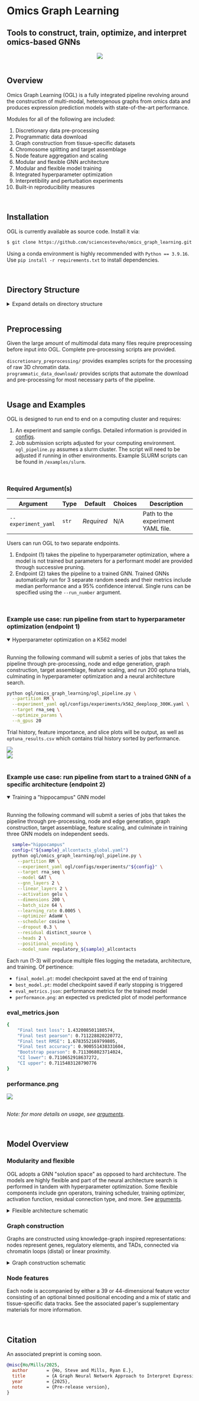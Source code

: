 # Omics Graph Learning 

## Tools to construct, train, optimize, and interpret omics-based GNNs
<div align="center">
    <img src='docs/_static/high_level_schematic.png'>
</div>
<br>

## Overview
Omics Graph Learning (OGL) is a fully integrated pipeline revolving around the construction of multi-modal, heterogenous graphs from omics data and produces expression prediction models with state-of-the-art performance.

Modules for all of the following are included:
1. Discretionary data pre-processing
2. Programmatic data download
3. Graph construction from tissue-specific datasets
4. Chromosome splitting and target assemblage
5. Node feature aggregation and scaling
6. Modular and flexible GNN architecture
7. Modular and flexible model training
8. Integrated hyperparameter optimization
9. Interpretibility and perturbation experiments
10. Built-in reproducibility measures

<br>

## Installation
OGL is currently available as source code. Install it via:

```sh
$ git clone https://github.com/sciencesteveho/omics_graph_learning.git
```

Using a conda environment is highly recommended with `Python == 3.9.16`. Use `pip install -r requirements.txt` to install dependencies.  <br>

<br>

## Directory Structure

<details>
<summary>Expand details on directory structure</summary>

### Working Directory
OGL's directory structures will be made from the main directory you place it, `path/to/graph_processing`. <br>
To start, users must create the following directory ```shared_data/``` and subdirectories to place their raw data.

### Shared Data
* `graph_processing/shared_data/...`
    * `local/`: genome static bedfiles
    * `regulatory_elements/`: regulatory element catalogues
    * `references/`: bedfiles that provide coordinates for node types
    * `interaction/`: interaction type data
    * `processed_loops/`: processed and formatted 3D chromatin data
    * `targets/`: training target GCT files and matrices <br>
    ** `targets/expression`: expression targets for cell lines <br>
    ** `targets/matrices`: protein targets and all-tissue gcts <br>
    ** `targets/tpm`: individual gcts per tissue <br>

### Raw Data
* `graph_processing/raw_tissue_data/...`

<br>
Quickly create the required directory structure with the following:

<details open><summary>Bash function to make directories</summary>

```sh
function create_directory_structure() {
    local ROOT_DIR=$1  # path/to/root_dir

    # directories to create
    DIRS=(
        "$ROOT_DIR/graph_processing/shared_data/local"
        "$ROOT_DIR/graph_processing/shared_data/regulatory_elements"
        "$ROOT_DIR/graph_processing/shared_data/references"
        "$ROOT_DIR/graph_processing/shared_data/interaction"
        "$ROOT_DIR/graph_processing/shared_data/processed_loops"
        "$ROOT_DIR/graph_processing/shared_data/targets/expression"
        "$ROOT_DIR/graph_processing/shared_data/targets/matrices"
        "$ROOT_DIR/graph_processing/shared_data/targets/tpm"
        "$ROOT_DIR/graph_processing/raw_tissue_data"
    )

    # make each each directory
    for DIR in "${DIRS[@]}"; do
        mkdir -p "$DIR";
    done
}
```
</details>

<br>
The following directories will be made automatically during the pipeline.

### Graph Construction
* `graph_processing/experiments/*experiment_name*/...`
    * `*experiment_name*/tissue/`: directories for sample parsing
    * `*experiment_name*/graphs/`: individual tissue level graphs
    * `*experiment_name*/graphs/*target_name*/`: concatenated graphs filtered by training set

### Models
* `graph_processing/models/...`
    * `run_*number*`: model checkpoints, plots, and metrics
    * `tensorboard/`: tensorboard events logging

</details>

<br>

## Preprocessing
Given the large amount of multimodal data many files require preprocessing before input into OGL. Complete pre-processing scripts are provided.

`discretionary_preprocessing/` provides examples scripts for the processing of raw 3D chromatin data. <br>
`programmatic_data_download/` provides scripts that automate the download and pre-processing for most necessary parts of the pipeline.
<br>
<br>

## Usage and Examples
OGL is designed to run end to end on a computing cluster and requires:
1. An experiment and sample configs. Detailed information is provided in [configs](docs/configs.md).
2. Job submission scripts adjusted for your computing environment. `ogl_pipeline.py` assumes a slurm cluster. The script will need to be adjusted if running in other environments. Example SLURM scripts can be found in `/examples/slurm`.

<br>

### Required Argument(s)

| Argument                    | Type    | Default                 | Choices                                       | Description                                                                                                                          |
|-----------------------------|---------|-------------------------|-----------------------------------------------|--------------------------------------------------------------------------------------------------------------------------------------|                            
| `--experiment_yaml`         | `str`   | _Required_              | N/A                                           | Path to the experiment YAML file.                                                                                                   |                                                       |

Users can run OGL to two separate endpoints. <br>
1. Endpoint (1) takes the pipeline to hyperparameter optimization, where a model is not trained but parameters for a performant model are provided through successive pruning.
2. Endpoint (2) takes the pipeline to a trained GNN. Trained GNNs automatically run for 3 separate random seeds and their metrics include median performance and a 95% confidence interval. Single runs can be specified using the `--run_number` argument.

<br>

### Example use case: run pipeline from start to hyperparameter optimization (endpoint 1)
<details open>
  <summary> Hyperparameter optimization on a K562 model </summary>

<br>

Running the following command will submit a series of jobs that takes the pipeline through pre-processing, node and edge generation, graph construction, target assemblage, feature scaling, and run 200 optuna trials, culminating in hyperparameter optimization and a neural architecture search.

```sh
python ogl/omics_graph_learning/ogl_pipeline.py \
  --partition RM \
  --experiment_yaml ogl/configs/experiments/k562_deeploop_300K.yaml \
  --target rna_seq \
  --optimize_params \
  --n_gpus 20
```

Trial history, feature importance, and slice plots will be output, as well as `optuna_results.csv` which contains trial history sorted by performance.
<div align="left">
    <img src='docs/_static/history.png'>
</div>
<div align="left">
    <img src='docs/_static/importances.png'>
</div>


</details>

<br>

### Example use case: run pipeline from start to a trained GNN of a specific architecture (endpoint 2)

<details open>
  <summary> Training a "hippocampus" GNN model </summary>

<br>

Running the following command will submit a series of jobs that takes the pipeline through pre-processing, node and edge generation, graph construction, target assemblage, feature scaling, and culminate in training three GNN models on independent seeds.

```sh
  sample="hippocampus"
  config=("${sample}_allcontacts_global.yaml")
  python ogl/omics_graph_learning/ogl_pipeline.py \
    --partition RM \
    --experiment_yaml ogl/configs/experiments/"${config}" \
    --target rna_seq \
    --model GAT \
    --gnn_layers 2 \
    --linear_layers 2 \
    --activation gelu \
    --dimensions 200 \
    --batch_size 64 \
    --learning_rate 0.0005 \
    --optimizer AdamW \
    --scheduler cosine \
    --dropout 0.3 \
    --residual distinct_source \
    --heads 2 \
    --positional_encoding \
    --model_name regulatory_${sample}_allcontacts
```
Each run (1-3) will produce multiple files logging the metadata, architecture, and training. Of pertinence:
  - `final_model.pt`: model checkpoint saved at the end of training
  - `best_model.pt`: model checkpoint saved if early stopping is triggered
  - `eval_metrics.json`: performance metrics for the trained model
  - `performance.png`: an expected vs predicted plot of model performance

### eval_metrics.json
```sh
{
    "Final test loss": 1.432008501180574,
    "Final test pearson": 0.711228820220772,
    "Final test RMSE": 1.6783552169799805,
    "Final test accuracy": 0.900551438331604,
    "Bootstrap pearson": 0.7113068023714024,
    "CI lower": 0.7110652918637272,
    "CI upper": 0.7115483128790776
}
```
### performance.png
<div align="left">
    <img src='docs/_static/hippocampus_performance.png'>
</div>

</details>

<br>

*Note: for more details on usage, see [arguments](docs/arguments.md)*.

<br>


## Model Overview
### Modularity and flexible
OGL adopts a GNN "solution space" as opposed to hard architecture. The models are highly flexible and part of the neural architecture search is performed in tandem with hyperparameter optimization. Some flexible components include gnn operators, training scheduler, training optimizer, activation function, residual connection type, and more. See [arguments](docs/arguments.md).

<details>
<summary>Flexible architecture schematic</summary>

<div align="left">
    <img src='docs/_static/architecture.png'>
</div>

</details>


### Graph construction
Graphs are constructed using knowledge-graph inspired representations: nodes represent genes, regulatory elements, and TADs, connected via chromatin loops (distal) or linear proximity.

<details>
<summary>Graph construction schematic</summary>

<div align="left">
    <img src='docs/_static/graph_construction.png'>
</div>

</details>

### Node features

Each node is accompanied by either a 39 or 44-dimensional feature vector consisting of an optional binned positional encoding and a mix of static and tissue-specific data tracks. See the associated paper's supplementary materials for more information.

<br>

## Citation
An associated preprint is coming soon.

```bibtex
@misc{Ho/Mills/2025,
  author       = {Ho, Steve and Mills, Ryan E.},
  title        = {A Graph Neural Network Approach to Interpret Expression},
  year         = {2025},
  note         = {Pre-release version},
}